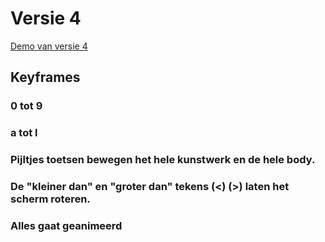 
# Versie 4
[Demo van versie 4](https://veldte.github.io/EvaVeldtVID1/Versie%204/)
## Keyframes

### 0 tot 9 
### a tot l 

### Pijltjes toetsen bewegen het hele kunstwerk en de hele body.

### De "kleiner dan" en "groter dan" tekens (<) (>) laten het scherm roteren.

### Alles gaat geanimeerd



